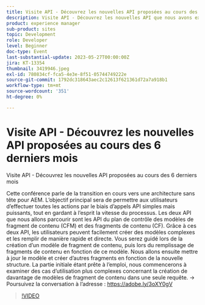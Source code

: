 ```yaml
---
title: Visite API - Découvrez les nouvelles API proposées au cours des 6 derniers mois
description: Visite API - Découvrez les nouvelles API que nous avons expédiées au cours des 6 derniers mois. Cette présentation porte sur la transition en cours vers une architecture sans affichage pour AEM. L’objectif principal sera de permettre aux utilisateurs d’effectuer toutes les actions par le biais d’appels API simples mais puissants, tout en gardant à l’esprit la vitesse du processus. Les deux API que nous allons parcourir sont les API du plan de contrôle des modèles de fragment de contenu (CFM) et des fragments de contenu (CF). Grâce à ces deux API, les utilisateurs peuvent facilement créer des modèles complexes et les remplir de manière rapide et directe. Vous serez guidé lors de la création d’un modèle de fragment de contenu, puis lors du remplissage de fragments de contenu en fonction de ce modèle. Nous allons ensuite mettre à jour le modèle et créer d’autres fragments en fonction de la nouvelle structure. La partie initiale étant prête à l’emploi, nous commencerons à examiner des cas d’utilisation plus complexes concernant la création de davantage de modèles de fragment de contenu dans une seule requête.
product: experience manager
sub-product: sites
topic: Development
role: Developer
level: Beginner
doc-type: Event
last-substantial-update: 2023-05-27T00:00:00Z
jira: KT-13354
thumbnail: 3419946.jpeg
exl-id: 780834cf-fca5-4e3e-8f51-05744749222e
source-git-commit: 1792dc318643aec2c12613f621361d72a7a918b1
workflow-type: tm+mt
source-wordcount: '351'
ht-degree: 0%

---
```


# Visite API - Découvrez les nouvelles API proposées au cours des 6 derniers mois

Visite API - Découvrez les nouvelles API proposées au cours des 6 derniers mois

Cette conférence parle de la transition en cours vers une architecture sans tête pour AEM. L’objectif principal sera de permettre aux utilisateurs d’effectuer toutes les actions par le biais d’appels API simples mais puissants, tout en gardant à l’esprit la vitesse du processus. Les deux API que nous allons parcourir sont les API du plan de contrôle des modèles de fragment de contenu (CFM) et des fragments de contenu (CF). Grâce à ces deux API, les utilisateurs peuvent facilement créer des modèles complexes et les remplir de manière rapide et directe. Vous serez guidé lors de la création d’un modèle de fragment de contenu, puis lors du remplissage de fragments de contenu en fonction de ce modèle. Nous allons ensuite mettre à jour le modèle et créer d’autres fragments en fonction de la nouvelle structure. La partie initiale étant prête à l’emploi, nous commencerons à examiner des cas d’utilisation plus complexes concernant la création de davantage de modèles de fragment de contenu dans une seule requête. → Poursuivez la conversation à l’adresse : https://adobe.ly/3oXY0gV

>[!VIDEO](https://video.tv.adobe.com/v/3419946/?learn=on)
